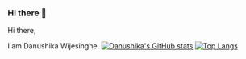 ### Hi there 👋

<!--
**dana528/dana528** is a ✨ _special_ ✨ repository because its `README.md` (this file) appears on your GitHub profile.

Here are some ideas to get you started:

- 🔭 I’m currently working on ...
- 🌱 I’m currently learning ...
- 👯 I’m looking to collaborate on ...
- 🤔 I’m looking for help with ...
- 💬 Ask me about ...
- 📫 How to reach me: ...
- 😄 Pronouns: ...
- ⚡ Fun fact: ...
-->

Hi there,

I am Danushika Wijesinghe.
[![Danushika's GitHub stats](https://github-readme-stats-sigma-five.vercel.app/api?username=dana528&hide=prs&show_icons=true&theme=radical)](https://github.com/Tharushi-Chethana)
[![Top Langs](https://github-readme-stats-sigma-five.vercel.app/api/top-langs/?username=dana528&layout=compact&theme=radical)](https://github.com/dana528)

